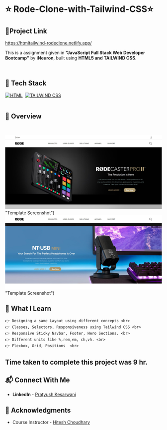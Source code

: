 
# ⭐ Rode-Clone-with-Tailwind-CSS⭐


## 🔗Project  Link
https://htmltailwind-rodeclone.netlify.app/

This is a assignment given in **"JavaScript Full Stack Web Developer Bootcamp"** by **iNeuron**, built using **HTML5 and TAILWIND CSS**.
<br>

<br>

## 📌 Tech Stack

[![HTML](https://img.shields.io/badge/html5%20-%23E34F26.svg?&style=for-the-badge&logo=html5&logoColor=white)]()&nbsp;
[![TAILWIND CSS](https://img.shields.io/badge/css3%20-%231572B6.svg?&style=for-the-badge&logo=css3&logoColor=white)]()&nbsp;
<br>
<br>

## 📌 Overview

<br>

![Screenshot](./screenshot.png) "Template Screenshot")
![Screenshot](./screenshot2.png) "Template Screenshot")




## 📌 What I Learn

    👉 Designing a same Layout using different concepts <br>
    👉 Classes, Selectors, Responsiveness using Tailwind CSS <br>
    👉 Responsive Sticky Navbar, Footer, Hero Sections. <br>
    👉 Different units like %,rem,em, ch,vh. <br>
    👉 Flexbox, Grid, Positions  <br>
    
   



## Time taken to complete this project was **9 hr**.

## 📬 Connect With Me

- **LinkedIn** - [Pratyush Kesarwani](https://www.linkedin.com/in/pratyush-kesarwani-2b6601171/)

## 📌 Acknowledgments

- Course Instructor - [Hitesh Choudhary](https://github.com/hiteshchoudhary)
